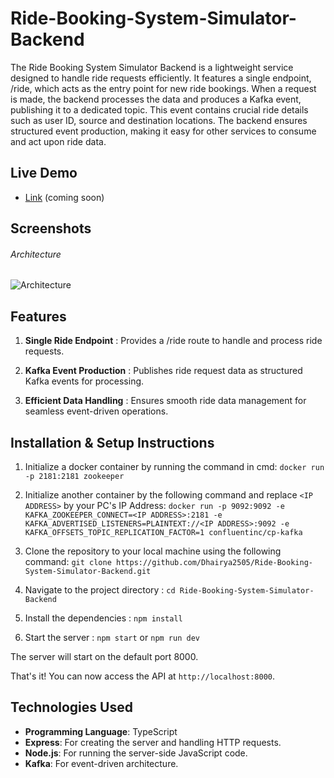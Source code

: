 # Ride-Booking-System-Simulator-Backend

The Ride Booking System Simulator Backend is a lightweight service designed to handle ride requests efficiently. It features a single endpoint, /ride, which acts as the entry point for new ride bookings. When a request is made, the backend processes the data and produces a Kafka event, publishing it to a dedicated topic. This event contains crucial ride details such as user ID, source and destination locations. The backend ensures structured event production, making it easy for other services to consume and act upon ride data.

## Live Demo
- [Link]() (coming soon)

## Screenshots

###### Architecture
![Architecture](https://dhairyasingla-ride-booking-system-simulator-images.s3.ap-south-1.amazonaws.com/architecture.png)


## Features
1. **Single Ride Endpoint** : Provides a /ride route to handle and process ride requests.

2. **Kafka Event Production** : Publishes ride request data as structured Kafka events for processing.

3. **Efficient Data Handling** : Ensures smooth ride data management for seamless event-driven operations.


## Installation & Setup Instructions

1. Initialize a docker container by running the command in cmd:
   `docker run -p 2181:2181 zookeeper`

2. Initialize another container by the following command and replace `<IP ADDRESS>` by your PC's IP Address:
   `docker run -p 9092:9092 -e KAFKA_ZOOKEEPER_CONNECT=<IP ADDRESS>:2181 -e KAFKA_ADVERTISED_LISTENERS=PLAINTEXT://<IP ADDRESS>:9092 -e KAFKA_OFFSETS_TOPIC_REPLICATION_FACTOR=1 confluentinc/cp-kafka`

3. Clone the repository to your local machine using the following command:
`git clone https://github.com/Dhairya2505/Ride-Booking-System-Simulator-Backend.git`

4. Navigate to the project directory : `cd Ride-Booking-System-Simulator-Backend`

5. Install the dependencies : `npm install`

6. Start the server : `npm start` or `npm run dev`

The server will start on the default port 8000.

That's it! You can now access the API at `http://localhost:8000`.


## Technologies Used

- **Programming Language**: TypeScript
- **Express**: For creating the server and handling HTTP requests.
- **Node.js**: For running the server-side JavaScript code.
- **Kafka**: For event-driven architecture.
